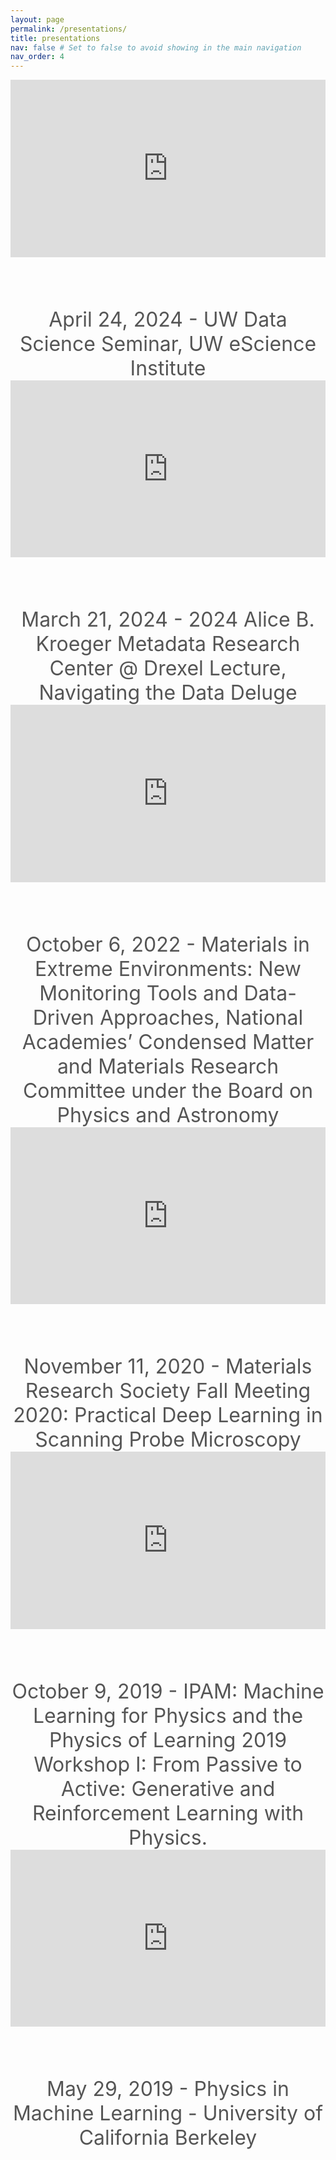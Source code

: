 ```yaml
---
layout: page
permalink: /presentations/
title: presentations
nav: false # Set to false to avoid showing in the main navigation
nav_order: 4
---
```


<style>
    .video-container {
        position: relative;
        width: 100%;
        padding-bottom: 56.25%; /* 16:9 aspect ratio */
        height: 0;
        overflow: hidden;
    }

    .video-container iframe {
        position: absolute;
        top: 0;
        left: 0;
        width: 100%;
        height: 100%;
        border: 0;
    }

    .caption {
        text-align: center;
        font-size: 24pt;
        color: #555;
        margin-top: 60pt;
    }
</style>

<div class="video-container">
    <iframe src="https://www.youtube.com/embed/_9laZzCzkXQ" title="UW Data Science Seminar 04/24: Joshua C. Agar" 
        allow="accelerometer; autoplay; clipboard-write; encrypted-media; gyroscope; picture-in-picture; web-share" 
        referrerpolicy="strict-origin-when-cross-origin" allowfullscreen></iframe>
</div>
<div class="caption">
    April 24, 2024 - UW Data Science Seminar, UW eScience Institute
</div>

<div class="video-container">
    <iframe src="https://www.youtube.com/embed/ULpxnhMn-II" title="2024 Alice B. Kroeger Metadata Research Center @ Drexel Lecture Navigating the Data Deluge" 
        allow="accelerometer; autoplay; clipboard-write; encrypted-media; gyroscope; picture-in-picture; web-share" 
        referrerpolicy="strict-origin-when-cross-origin" allowfullscreen></iframe>
</div>
<div class="caption">
    March 21, 2024 - 2024 Alice B. Kroeger Metadata Research Center @ Drexel Lecture, Navigating the Data Deluge
</div>

<div class="video-container">
    <iframe src="https://www.youtube.com/embed/rCoDPdLomKQ" title="Codesign of Parsimonious Machine Learning for High Velocity Materials Microscopy on the Edge" 
        allow="accelerometer; autoplay; clipboard-write; encrypted-media; gyroscope; picture-in-picture; web-share" 
        referrerpolicy="strict-origin-when-cross-origin" allowfullscreen></iframe>
</div>
<div class="caption">
    October 6, 2022 - Materials in Extreme Environments: New Monitoring Tools and Data-Driven Approaches, National Academies’ Condensed Matter and Materials Research Committee under the Board on Physics and Astronomy
</div>

<div class="video-container">
    <iframe src="https://www.youtube.com/embed/Bd8pru20UyA" title="Practical Deep Learning in Scanning Probe Microscopy" 
        allow="accelerometer; autoplay; clipboard-write; encrypted-media; gyroscope; picture-in-picture; web-share" 
        referrerpolicy="strict-origin-when-cross-origin" allowfullscreen></iframe>
</div>
<div class="caption">
    November 11, 2020 - Materials Research Society Fall Meeting 2020: Practical Deep Learning in Scanning Probe Microscopy
</div>

<div class="video-container">
    <iframe src="https://www.youtube.com/embed/Gxf6Tb-b2AA" title="Joshua Agar: Automatic Feature Extraction from Hyperspectral Imagery using Deep Recurrent Neural Network" 
        allow="accelerometer; autoplay; clipboard-write; encrypted-media; gyroscope; picture-in-picture; web-share" 
        referrerpolicy="strict-origin-when-cross-origin" allowfullscreen></iframe>
</div>
<div class="caption">
    October 9, 2019 - IPAM: Machine Learning for Physics and the Physics of Learning 2019 Workshop I: From Passive to Active: Generative and Reinforcement Learning with Physics.
</div>

<div class="video-container">
    <iframe src="https://www.youtube.com/embed/sP4KxuFBWZ4" title="1.18 - Agar - Deducing Inference from Hyperspectral Imaging of Materials" 
        allow="accelerometer; autoplay; clipboard-write; encrypted-media; gyroscope; picture-in-picture; web-share" 
        referrerpolicy="strict-origin-when-cross-origin" allowfullscreen></iframe>
</div>
<div class="caption">
    May 29, 2019 - Physics in Machine Learning - University of California Berkeley
</div>
